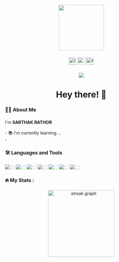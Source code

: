 <div align="center">
  <img height="150" src="https://camo.githubusercontent.com/62da68eb62b1e5f175f7d1f0191dd89a653d7908feb22d37d4a0ab07365d6791/68747470733a2f2f6d656469612e67697068792e636f6d2f6d656469612f4d3967624264396e6244724f5475314d71782f67697068792e676966"  />
</div>

###

<div align="center">
  <img src="https://img.shields.io/static/v1?message=LinkedIn&logo=linkedin&label=&color=0077B5&logoColor=white&labelColor=&style=for-the-badge" height="25" alt="linkedin logo"  />
  <img src="https://img.shields.io/static/v1?message=Youtube&logo=youtube&label=&color=FF0000&logoColor=white&labelColor=&style=for-the-badge" height="25" alt="youtube logo"  />
  <img src="https://img.shields.io/static/v1?message=Twitter&logo=twitter&label=&color=1DA1F2&logoColor=white&labelColor=&style=for-the-badge" height="25" alt="twitter logo"  />
</div>

###

<div align="center">
  <img src="https://visitor-badge.laobi.icu/badge?page_id=maurodesouza.maurodesouza&"  />
</div>

###

<h1 align="center">Hey there! 👋</h1>

###

<h3 align="left">👩‍💻  About Me</h3>

###

<p align="left">I'm <b> SARTHAK RATHOR </b> <br><br>- 📚 I'm currently learning ...<br>- </p>

###

<h3 align="left">🛠 Languages and Tools</h3>

###

<div align="left">
  <img src="https://cdn.jsdelivr.net/gh/devicons/devicon@latest/icons/c/c-original.svg" />
  <img height="12" width="12" />
  <img src="https://cdn.jsdelivr.net/gh/devicons/devicon@latest/icons/cplusplus/cplusplus-original.svg" />
  <img height="12" width="12" />

  <img src="https://cdn.jsdelivr.net/gh/devicons/devicon@latest/icons/java/java-original-wordmark.svg" />
  <img height="12" width="12" />

  <img src="https://cdn.jsdelivr.net/gh/devicons/devicon@latest/icons/python/python-original-wordmark.svg" />
  <img height="12" width="12" />

  <img src="https://cdn.jsdelivr.net/gh/devicons/devicon@latest/icons/r/r-original.svg" />
  <img height="12" width="12" />

  <img src="https://cdn.jsdelivr.net/gh/devicons/devicon@latest/icons/rstudio/rstudio-original.svg" />
  <img height="12" width="12" />

  <img src="https://cdn.jsdelivr.net/gh/devicons/devicon@latest/icons/mysql/mysql-original-wordmark.svg" />
  <img height="12" width="12" />

</div>
  

###

<h3 align="left">🔥  My Stats :</h3>

###

<div align="center">
  <img src="https://streak-stats.demolab.com?user=maurodesouza&locale=en&mode=daily&theme=dark&hide_border=false&border_radius=5&order=3" height="220" alt="streak graph"  />
</div>

###
